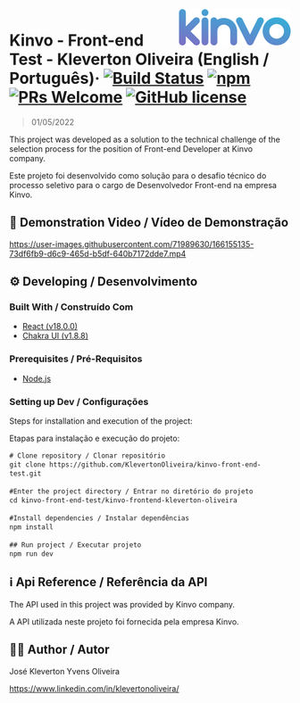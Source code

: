 <img src="./kinvo-frontend-kleverton-oliveira/logo.svg" alt="Logo of the project" align="right">

# Kinvo - Front-end Test - Kleverton Oliveira (English / Português)&middot; [![Build Status](https://img.shields.io/travis/npm/npm/latest.svg?style=flat-square)](https://travis-ci.org/npm/npm) [![npm](https://img.shields.io/npm/v/npm.svg?style=flat-square)](https://www.npmjs.com/package/npm) [![PRs Welcome](https://img.shields.io/badge/PRs-welcome-brightgreen.svg?style=flat-square)](http://makeapullrequest.com) [![GitHub license](https://img.shields.io/badge/license-MIT-blue.svg?style=flat-square)](https://github.com/your/your-project/blob/master/LICENSE)
> 01/05/2022

This project was developed as a solution to the technical challenge of the selection process for the position of Front-end Developer at Kinvo company.

Este projeto foi desenvolvido como solução para o desafio técnico do processo seletivo para o cargo de Desenvolvedor Front-end na empresa Kinvo.

##
## :movie_camera: Demonstration Video / Vídeo de Demonstração
https://user-images.githubusercontent.com/71989630/166155135-73df6fb9-d6c9-465d-b5df-640b7172dde7.mp4

##
## :gear: Developing / Desenvolvimento

### Built With / Construído Com
- [React (v18.0.0)](https://reactjs.org/)
- [Chakra UI (v1.8.8)](https://chakra-ui.com/)

### Prerequisites / Pré-Requisitos
- [Node.js](https://nodejs.org/en/)


### Setting up Dev / Configurações

Steps for installation and execution of the project:

Etapas para instalação e execução do projeto:


```shell
# Clone repository / Clonar repositório
git clone https://github.com/KlevertonOliveira/kinvo-front-end-test.git

#Enter the project directory / Entrar no diretório do projeto
cd kinvo-front-end-test/kinvo-frontend-kleverton-oliveira

#Install dependencies / Instalar dependências
npm install

## Run project / Executar projeto
npm run dev
```
##
## :information_source: Api Reference / Referência da API

The API used in this project was provided by Kinvo company.

A API utilizada neste projeto foi fornecida pela empresa Kinvo.

##
## :raising_hand_man: Author / Autor

José Kleverton Yvens Oliveira

https://www.linkedin.com/in/klevertonoliveira/
